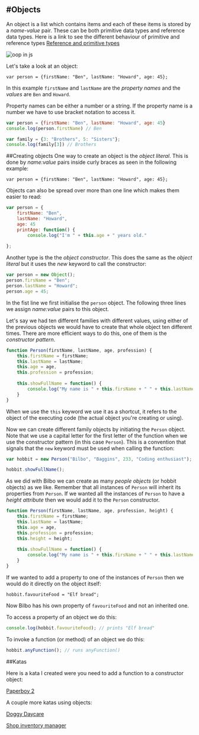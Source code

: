 #Objects
-

An object is a list which contains items and each of these items is stored by a _name-value_ pair. These can be both primitive data types and reference data types. Here is a link to see the different behaviour of primitive and reference types [Reference and primitive types](/programmer-skills/mutable-vs-immutable.md)

![oop in js](http://www.newthinktank.com/wp-content/uploads/2015/09/Object-Oriented-JavaScript.png)

Let's take a look at an object: 

`var person = {firstName: "Ben", lastName: "Howard", age: 45};`

In this example `firstName` and `lastName` are the _property names_ and the _values_ are `Ben` and `Howard`.   

Property names can be either a number or a string. If the property name is a number we have to use bracket notation to access it. 

```javascript
var person = {firstName: "Ben", lastName: "Howard", age: 45}
console.log(person.firstName) // Ben

var family = {3: "Brothers", 5: "Sisters"};
console.log(family[3]) // Brothers
```

##Creating objects
One way to create an object is the _object literal_. This is done by _name:value_ pairs inside curly braces as seen in the following example:

`var person = {firstName: "Ben", lastName: "Howard", age: 45};`

Objects can also be spread over more than one line which makes them easier to read:

```javascript 
var person = {
	firstName: "Ben", 
	lastName: "Howard", 
	age: 45
	printAge: function() {
		console.log("I'm " + this.age + " years old."
	
};
```

Another type is the the _object constructor_. This does the same as the _object literal_ but it uses the _new_ keyword to call the constructor:

```javascript 
var person = new Object();
person.firsName = "Ben"; 
person.lastName = "Howard"; 
person.age = 45;
```

In the fist line we first initialise the `person` object. The following three lines we assign _name:value_ pairs to this object.	

Let's say we had ten different families with different values, using either of the previous objects we would have to create that whole object ten different times. There are more efficient ways to do this, one of them is the _constructor pattern_. 

```javascript
function Person(firstName, lastName, age, profession) {
	this.firstName = firstName;
	this.lastName = lastName;
	this.age = age,
	this.profession = profession;
	
	this.showFullName = function() {
		console.log("My name is " + this.firsName + " " + this.lastName);
	}
}
```

When we use the `this` keyword we use it as a shortcut, it refers to the object of the executing code (the actual object you're creating or using).

Now we can create different family objects by initiating the `Person` object. Note that we use a capital letter for the first letter of the function when we use the constructor pattern (in this case `Person`). This is a convention that signals that the `new` keyword must be used when calling the function:

```javascript
var hobbit = new Person("Bilbo", "Baggins", 233, "Coding enthusiast");

hobbit.showFullName();
```
As we did with Bilbo we can create as many _people objects_ (or hobbit objects) as we like. Remember that all instances of `Person` will inherit its properties from `Person`. If we wanted all the instances of `Person` to have a _height attribute_ then we would add it to the `Person` constructor. 

```javascript
function Person(firstName, lastName, age, profession, height) {
	this.firstName = firstName;
	this.lastName = lastName;
	this.age = age,
	this.profession = profession;
	this.height = height;
	
	this.showFullName = function() {
		console.log("My name is " + this.firsName + " " + this.lastName);
	}
}
```

If we wanted to add a property to one of the instances of `Person` then we would do it directly on the object itself:

```
hobbit.favouriteFood = "Elf bread";
```

Now Bilbo has his own property of `favouriteFood` and not an inherited one.

To access a property of an object we do this:

```javascript
console.log(hobbit.favouriteFood); // prints "Elf bread"
```

To invoke a function (or method) of an object we do this:

```javascript
hobbit.anyFunction(); // runs anyFunction()
```

##Katas

Here is a kata I created were you need to add a function to a constructor object:

[Paperboy 2](http://www.codewars.com/kata/56fa467e0ba33b8b1100064a)

A couple more katas using objects:

[Doggy Daycare](http://www.codewars.com/kata/56951add53eccacf44000030)

[Shop inventory manager](http://www.codewars.com/kata/shop-inventory-manager)

